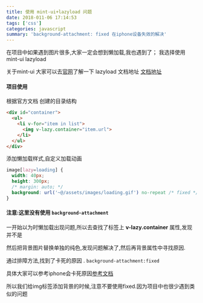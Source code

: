 ```yaml
---
title: 使用 mint-ui+lazyload 问题
date: 2018-011-06 17:14:53
tags: ['css']
categories: javascript
summary: 'background-attachment: fixed 在iphone设备失效的解决'
---
```


在项目中如果遇到图片很多,大家一定会想到懒加载,我也遇到了；
我选择使用mint-ui lazyload
<!--more-->
关于mint-ui 大家可以去[官网](http://mint-ui.github.io/#!/zh-cn)了解一下
lazyload 文档地址 [文档地址](http://mint-ui.github.io/docs/#/en2/lazyload)

#### 项目使用

根据官方文档 创建的目录结构

```html
<div id="container">
  <ul>
    <li v-for="item in list">
      <img v-lazy.container="item.url">
    </li>
  </ul>
</div>
```

添加懒加载样式,自定义加载动画

```css
image[lazy=loading] {
  width: 40px;
  height: 300px;
  /* margin: auto; */
  background: url('~@/assets/images/loading.gif') no-repeat /* fixed */ center;
}
```

#### 注意:这里没有使用 `background-attachment`

一开始以为时懒加载出现问题,所以去查找了标签上 **v-lazy.container** 属性,发现并不是

然后把背景图片替换单独的纯色,发现问题解决了,然后再背景属性中寻找原因.

通过排障方法,找到了卡死的原因 . `background-attachment:fixed`

具体大家可以参考iphone会卡死原因[参考文档](http://www.ptbird.cn/css-background-attachment--fiexed-no-work.html)

所以我们给img标签添加背景的时候,注意不要使用fixed.因为项目中也很少遇到类似的问题